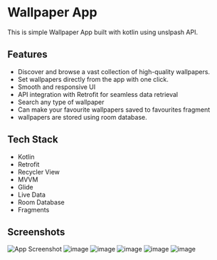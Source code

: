 
# Wallpaper App

This is simple Wallpaper App  built with kotlin using unslpash API. 


## Features

- Discover and browse a vast collection of high-quality wallpapers.
- Set wallpapers directly from the app with one click.
- Smooth and responsive UI
- API integration with Retrofit for seamless data retrieval
- Search any type of wallpaper
- Can make your favourite wallpapers saved to favourites fragment
- wallpapers are stored using room database.


## Tech Stack

- Kotlin
- Retrofit
- Recycler View
- MVVM
- Glide
- Live Data
- Room Database
- Fragments

## Screenshots

![App Screenshot](![image](https://github.com/Sachit-10/WallpaperApp/assets/88854565/b7fb0d89-57b7-4333-adc0-1ac9e2e5a335))
![image](https://github.com/Sachit-10/WallpaperApp/assets/88854565/c8e1c57e-1c66-494f-86c7-456c24319b2a)
![image](https://github.com/Sachit-10/WallpaperApp/assets/88854565/f65ba998-524c-4be3-b271-32feb4a5c8eb)
![image](https://github.com/Sachit-10/WallpaperApp/assets/88854565/d4e3e11c-3f7c-487f-a107-8d78b22710b2)
![image](https://github.com/Sachit-10/WallpaperApp/assets/88854565/6da346b1-223f-4750-bee7-0164610b866b)
![image](https://github.com/Sachit-10/WallpaperApp/assets/88854565/15521bd4-d238-4b6d-8fdd-9506f107d986)







